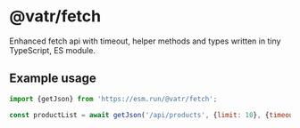 # @vatr/fetch

Enhanced fetch api with timeout, helper methods and types written in tiny TypeScript, ES module.

## Example usage

```js
import {getJson} from 'https://esm.run/@vatr/fetch';

const productList = await getJson('/api/products', {limit: 10}, {timeout: 5_000});
```
